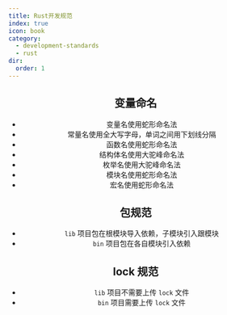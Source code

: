 ```yaml
---
title: Rust开发规范
index: true
icon: book
category:
  - development-standards
  - rust
dir:
  order: 1
---
```


<Share colorful />

<center>

## 变量命名

- 变量名使用蛇形命名法
- 常量名使用全大写字母，单词之间用下划线分隔
- 函数名使用蛇形命名法
- 结构体名使用大驼峰命名法
- 枚举名使用大驼峰命名法
- 模块名使用蛇形命名法
- 宏名使用蛇形命名法

## 包规范

- `lib` 项目包在根模块导入依赖，子模块引入跟模块
- `bin` 项目包在各自模块引入依赖

## lock 规范

- `lib` 项目不需要上传 `lock` 文件
- `bin` 项目需要上传 `lock` 文件
